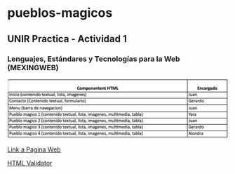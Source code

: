 # pueblos-magicos
## UNIR Practica - Actividad 1
### Lenguajes, Estándares y Tecnologías para la Web (MEXINGWEB)

![informacion-actividad.png](informacion-actividad.png)

[Link a Pagina Web](https://jc-lg.github.io/pueblos-magicos/src/)

[HTML Validator](https://validator.w3.org/nu/?doc=https%3A%2F%2Fjc-lg.github.io%2Fpueblos-magicos%2Fsrc%2F)
